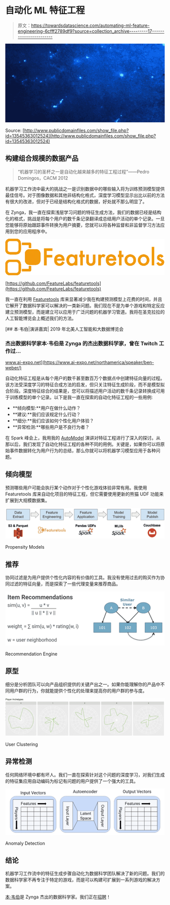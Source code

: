 # 自动化 ML 特征工程

> 原文：<https://towardsdatascience.com/automating-ml-feature-engineering-6cfff2789df9?source=collection_archive---------17----------------------->

![](img/75c455189d7817bc4367a7d8a0c93a24.png)

Source: [http://www.publicdomainfiles.com/show_file.php?id=13545363012524](http://www.publicdomainfiles.com/show_file.php?id=13545363012524)

## 构建组合规模的数据产品

> “机器学习的圣杯之一是自动化越来越多的特征工程过程”——Pedro Domingos，CACM 2012

机器学习工作流中最大的挑战之一是识别数据中的哪些输入将为训练预测模型提供最佳信号。对于图像数据和其他非结构化格式，深度学习模型显示出比以前的方法有很大的改进，但对于已经是结构化格式的数据，好处就不那么明显了。

在 Zynga，我一直在探索浅层学习问题的特征生成方法，我们的数据已经是结构化的格式，挑战是将每个用户的数千条记录翻译成总结用户活动的单个记录。一旦您能够将原始跟踪事件转换为用户摘要，您就可以将各种监督和非监督学习方法应用到您的应用程序中。

![](img/de917ef1daa884703cb611aeb23bb709.png)

[https://github.com/FeatureLabs/featuretools](https://github.com/FeatureLabs/featuretools)

我一直在利用 [Featuretools](https://github.com/FeatureLabs/featuretools) 库来显著减少我在构建预测模型上花费的时间，并且它解开了数据科学家可以解决的一类新问题。我们现在不是为单个游戏和特定反应建立预测模型，而是建立可以应用于广泛问题的机器学习管道。我将在圣克拉拉的人工智能博览会上概述我们的方法。

[](https://www.ai-expo.net/northamerica/speaker/ben-weber/) [## 本·韦伯|演讲嘉宾| 2019 年北美人工智能和大数据博览会

### 杰出数据科学家本·韦伯是 Zynga 的杰出数据科学家，曾在 Twitch 工作过…

www.ai-expo.net](https://www.ai-expo.net/northamerica/speaker/ben-weber/) 

自动化特征工程是从每个用户的数千甚至数百万个数据点中创建特征向量的过程。该方法受深度学习的特征合成方法的启发，但只关注特征生成阶段，而不是模型拟合阶段。深度特征综合的结果是，您可以将描述用户活动的数千条记录转换成可用于训练模型的单个记录。以下是我一直在探索的自动化特征工程的一些用例:

*   **倾向模型:**用户在做什么动作？
*   **建议:**我们应该规定什么行动？
*   **细分:**我们应该如何个性化用户体验？
*   **异常检测:**哪些用户是不良行为者？

在 Spark 峰会上，我用我的 [AutoModel](https://databricks.com/session/automating-predictive-modeling-at-zynga-with-pyspark-and-pandas-udfs) 演讲对特征工程进行了深入的探讨。从那以后，我们发现了自动化特征工程的各种不同的用例。关键是，如果你可以将原始事件数据转化为用户行为的总结，那么你就可以将机器学习模型应用于各种问题。

## 倾向模型

预测哪些用户可能会执行某个动作对于个性化游戏体验非常有用。我使用 Featuretools 库来自动化项目的特征工程，但它需要使用更新的熊猫 UDF 功能来扩展到大规模数据集。

![](img/88ab13e3566de5a37c5bd2b0fb9d6967.png)

Propensity Models

## 推荐

协同过滤是为用户提供个性化内容的有价值的工具。我没有使用过去的购买作为协同过滤的特征向量，而是探索了一些代理变量来推荐商品。

![](img/50b87cbdbec191824b85cbcbbf1c1f51.png)

Recommendation Engine

## 原型

细分是分析团队可以向产品组织提供的关键产出之一。如果你能理解你的产品中不同用户群的行为，你就能提供个性化的处理来提高你的用户群的参与度。

![](img/bef98da0004fe19202e6987e08637e67.png)

User Clustering

## 异常检测

任何网络环境中都有坏人。我们一直在探索针对这个问题的深度学习，对我们生成的特征集应用自动编码为标记有问题的用户提供了一个强大的工具。

![](img/627a643989005096baac432df91e2973.png)

Anomaly Detection

## 结论

机器学习工作流中的特征生成步骤自动化为数据科学团队解决了新的问题。我们的数据科学家不再专注于特定的游戏，而是可以构建可扩展到一系列游戏的解决方案。

[本·韦伯](https://www.linkedin.com/in/ben-weber-3b87482/)是 Zynga 杰出的数据科学家。我们正在[招聘](https://www.zynga.com/job-listing-category/data-analytics-user-research/)！